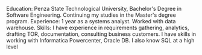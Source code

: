Education: Penza State Technological University, Bachelor's Degree in Software Engineering. Continuing my studies in the Master's degree program.
Experience: 1 year as a systems analyst. Worked with data warehouse.
Skills: I have experience in requirements gathering, analytics, drafting TOR, documentation, consulting business customers. I have skills in working with Informatica Powercenter, Oracle DB. I also know SQL at a high level
